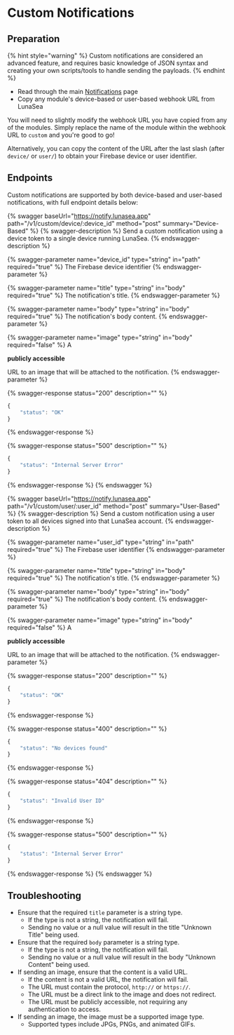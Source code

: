 # Custom Notifications

## Preparation

{% hint style="warning" %}
Custom notifications are considered an advanced feature, and requires basic knowledge of JSON syntax and creating your own scripts/tools to handle sending the payloads.
{% endhint %}

* Read through the main [Notifications](./) page
* Copy any module's device-based or user-based webhook URL from LunaSea

You will need to slightly modify the webhook URL you have copied from any of the modules. Simply replace the name of the module within the webhook URL to `custom` and you're good to go!

Alternatively, you can copy the content of the URL after the last slash (after `device/` or `user/`) to obtain your Firebase device or user identifier.

## Endpoints

Custom notifications are supported by both device-based and user-based notifications, with full endpoint details below:

{% swagger baseUrl="https://notify.lunasea.app" path="/v1/custom/device/:device_id" method="post" summary="Device-Based" %}
{% swagger-description %}
Send a custom notification using a device token to a single device running LunaSea.
{% endswagger-description %}

{% swagger-parameter name="device_id" type="string" in="path" required="true" %}
The Firebase device identifier
{% endswagger-parameter %}

{% swagger-parameter name="title" type="string" in="body" required="true" %}
The notification's title.
{% endswagger-parameter %}

{% swagger-parameter name="body" type="string" in="body" required="true" %}
The notification's body content.
{% endswagger-parameter %}

{% swagger-parameter name="image" type="string" in="body" required="false" %}
A 

**publicly accessible**

 URL to an image that will be attached to the notification.
{% endswagger-parameter %}

{% swagger-response status="200" description="" %}
```javascript
{
    "status": "OK"
}
```
{% endswagger-response %}

{% swagger-response status="500" description="" %}
```javascript
{
    "status": "Internal Server Error"
}
```
{% endswagger-response %}
{% endswagger %}

{% swagger baseUrl="https://notify.lunasea.app" path="/v1/custom/user/:user_id" method="post" summary="User-Based" %}
{% swagger-description %}
Send a custom notification using a user token to all devices signed into that LunaSea account.
{% endswagger-description %}

{% swagger-parameter name="user_id" type="string" in="path" required="true" %}
The Firebase user identifier
{% endswagger-parameter %}

{% swagger-parameter name="title" type="string" in="body" required="true" %}
The notification's title.
{% endswagger-parameter %}

{% swagger-parameter name="body" type="string" in="body" required="true" %}
The notification's body content.
{% endswagger-parameter %}

{% swagger-parameter name="image" type="string" in="body" required="false" %}
A 

**publicly accessible**

 URL to an image that will be attached to the notification.
{% endswagger-parameter %}

{% swagger-response status="200" description="" %}
```javascript
{
    "status": "OK"
}
```
{% endswagger-response %}

{% swagger-response status="400" description="" %}
```javascript
{
    "status": "No devices found"
}
```
{% endswagger-response %}

{% swagger-response status="404" description="" %}
```javascript
{
    "status": "Invalid User ID"
}
```
{% endswagger-response %}

{% swagger-response status="500" description="" %}
```javascript
{
    "status": "Internal Server Error"
}
```
{% endswagger-response %}
{% endswagger %}

## Troubleshooting

* Ensure that the required `title` parameter is a string type.
  * If the type is not a string, the notification will fail.
  * Sending no value or a null value will result in the title "Unknown Title" being used.
* Ensure that the required `body` parameter is a string type.
  * If the type is not a string, the notification will fail.
  * Sending no value or a null value will result in the body "Unknown Content" being used.
* If sending an image, ensure that the content is a valid URL.
  * If the content is not a valid URL, the notification will fail.
  * The URL must contain the protocol, `http://` or `https://`.
  * The URL must be a direct link to the image and does not redirect.
  * The URL must be publicly accessible, not requiring any authentication to access.
* If sending an image, the image must be a supported image type.
  * Supported types include JPGs, PNGs, and animated GIFs.
